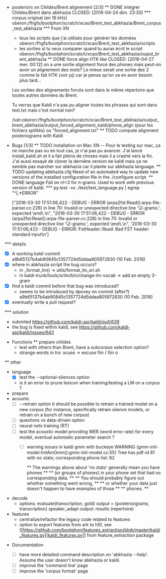 <!-- -*-org-*- this comment force org-mode in emacs -->

* posteriors on Childes/Brent alignement [2/3]
** DONE intégrer Childes/Brent dans abkhazia
   CLOSED: [2016-04-24 dim. 23:33]
*** corpus original (en 16 kHz)
    oberon:/fhgfs/bootphon/scratch/xcao/Brent_test_abkhazia/Brent_corpus_test_abkhazia
*** From XN
   - tous les scripts que j'ai utilisés pour générer les données
     oberon:/fhgfs/bootphon/scratch/xcao/Brent_test_abkhazia/scripts
   - les sorties si tu veux comparer quand tu auras écrit le script
     oberon:/fhgfs/bootphon/scratch/xcao/Brent_test_abkhazia/ouput_brent_abkhazia
** DONE force align HTK like
   CLOSED: [2016-04-27 mer. 00:12]
   on a une sortie alignment forcé des phones mais peut-on avoir un
   alignement des mots? Le mieux serait une sortie des 2 comme le fait
   HTK (voir pj) car je pense qu'on va en avoir besoin plus tard...

   Les sorties des alignements forcés sont dans le même répertoire que
   toutes autres données du Brent.

   Tu verras que Kaldi n'a pas pu
   aligner toutes les phrases qui sont dans text.txt mais c'est normal
   non?

   /ssh:oberon:/fhgfs/bootphon/scratch/xcao/Brent_test_abkhazia/output_brent_abkhazia/output_forced_alignment_kaldi/phone_align
   (pour les fichiers splittés) ou "forced_alignment.txt"
** TODO compute alignment posteriograms with Kaldi
* Bugs [1/3]
** TODO installation on Mac
   XN -- Pour le testing sur mac, ça ne marche pas ou en tout cas, je
   n'ai pas pu avancer.  J'ai lancé install_kaldi.sh et il a fait
   pleins de choses mais il a crashé vers la fin.  J'ai aussi essayé
   de cloner la dernière version de kaldi mais ça ne semble pas
   marcher sur abkhazia car il plante sur abkhazia language.
** TODO updating abkhazia.cfg
   Need of an automated way to update new versions of the installed
   configuration file in the ./configure script.
** DONE language
   Fail on n!=3 for n-grams. Used to work with previous version of kaldi.
*** py.test -vx ./test/test_language.py | egrep "^\[.*ERROR"

    ["2016-03-30 17:51:06,422 - DEBUG - ERROR
    (arpa2fst:Read():arpa-file-parser.cc:228) in line 70: Invalid or
    unexpected directive line '\\2-grams:', expected \\end\\.\n",
    "2016-03-30 17:51:06,422 - DEBUG - ERROR
    (arpa2fst:Read():arpa-file-parser.cc:228) in line 70: Invalid or
    unexpected directive line '\\2-grams:', expected \\end\\.\n",
    '2016-03-30 17:51:06,423 - DEBUG - ERROR: FstHeader::Read: Bad FST
    header: standard input\n']

*** details

 - [X] A working kaldi commit
    a9b65137b4ab90845c1357724d5ddaa805972830 (10 Feb. 2016)
 - [X] where in abkhazia script the bug occurs?
   - in _format_lm() -> utils/format_lm_sri.sh
   - in kaldi-trunk/tools/srilm/bin/change-lm-vocab -> add an empty 3-gram
 - [X] find a kaldi commit before that bug was introduced?
   - seems to be introduced by dpovey on commit (after?)
     a9b65137b4ab90845c1357724d5ddaa805972830 (10 Feb. 2016)
 - [X] eventually write a pull request?

*** solution

 - submited https://github.com/kaldi-asr/kaldi/pull/639
 - the bug is fixed within kaldi, see https://github.com/kaldi-asr/kaldi/issues/643

* Functions
** prepare childes
   - test with others than Brent, have a subcorpus selection option?
   - strange words in trs:
     xcuse -> excuse
     fiin / fiin o

** other
 - language
   - [X] test the --optional-silences option
   - is it an error to prune lexicon when training/testing a LM on a corpus ?
 - prepare
 - acoustic
   - [ ] --retrain option
     it should be possible to retrain a trained model on a new corpus
     (for instance, specifically retrain silence models, or retrain on a
     bunch of new corpus)
   - [ ] questions vs data-driven option
   - [ ] neural nets training (RT)
   - [ ] test the acoustic model
     providing WER (word error rate) for every model, eventual
     automatic parameter search ?
     - [ ] warning issues in kaldi gmm with buckeye
       WARNING (gmm-init-model:InitAmGmm():gmm-init-model.cc:55) Tree has
       pdf-id 81 with no stats; corresponding phone list: 82

       ** The warnings above about 'no stats' generally mean you have phones **
       ** (or groups of phones) in your phone set that had no corresponding data. **
       ** You should probably figure out whether something went wrong, **
       ** or whether your data just doesn't happen to have examples of those **
       ** phones. **
 - decode
   - options:
      evaluate(transcription, gold)
      output = {posteriorgrams, transcription}
      speaker_adapt
      output: results (repertoire)
 - features
   - centralize/refactor the legacy code related to features
   - option to export features from ark to h5f, see
     [[https://github.com/bootphon/features_extraction/blob/master/kaldi_features.py][kaldi_features.py]] from feature_extraction package

* Documentation

  - [ ] have more detailed command description on 'abkhazia <command>
    --help'. Assume the user doesn't know abkhazia or kaldi.
  - [ ] improve the 'command line' page
  - [ ] improve the 'corpus format' page
